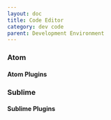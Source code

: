 ```yaml
---
layout: doc
title: Code Editor
category: dev code
parent: Development Environment
---
```


### Atom

#### Atom Plugins

### Sublime

#### Sublime Plugins
